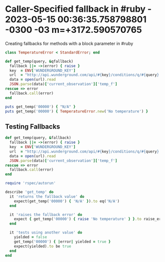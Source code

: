 # Caller-Specified fallback in #ruby - 2023-05-15 00:36:35.758798801 -0300 -03 m=+3172.590570765

Creating fallbacks for methods with a block parameter in #ruby

```ruby
class TemperatureError < StandardError; end

def get_temp(query, &qfallback)
  fallback ||= ->(error) { raise } 
  key  = ENV['WUNDERGROUND_KEY']
  url  = "http://api.wunderground.com/api/#{key}/conditions/q/#{query}.json"
  data = open(url).read
  JSON.parse(data)['current_observation']['temp_f']
rescue => error
  fallback.call(error)
end

puts get_temp('00000') { "N/A" }
puts get_temp('00000') { TemperatureError.new('No temperature') }
```

## Testing Fallbacks

```ruby
def get_temp(query, &fallback)
  fallback ||= ->(error) { raise } 
  key  = ENV['WUNDERGROUND_KEY']
  url  = "http://api.wunderground.com/api/#{key}/conditions/q/#{query}.json"
  data = open(url).read
  JSON.parse(data)['current_observation']['temp_f']
rescue => error
  fallback.call(error)
end

require 'rspec/autorun'

describe 'get_temp' do
  it 'returns the fallback value' do
    expect(get_temp('00000') { 'N/A' }).to eq('N/A')
  end

  it 'raises the fallback error' do
    expect { get_temp('00000') { raise 'No temperature' } }.to raise_error('No temperature')
  end

  it 'tests using another value' do
    yielded = false
    get_temp('00000') { |error| yielded = true }
    expect(yielded).to be true
  end
end
```

